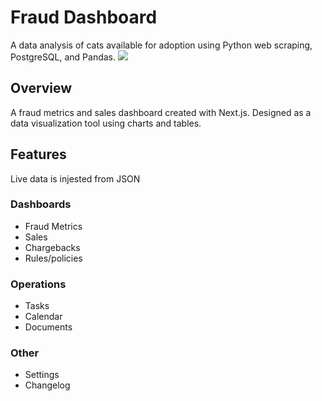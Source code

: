 # Fraud Dashboard
A data analysis of cats available for adoption using Python web scraping, PostgreSQL, and Pandas.
![](readme.PNG)

## Overview
A fraud metrics and sales dashboard created with Next.js. Designed as a data visualization tool using charts and tables.

## Features
Live data is injested from JSON

### Dashboards
* Fraud Metrics
* Sales
* Chargebacks
* Rules/policies
### Operations
* Tasks
* Calendar
* Documents
### Other
* Settings
* Changelog
